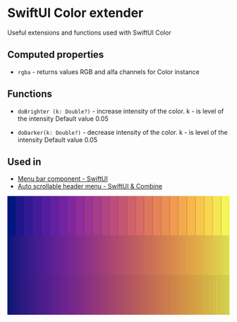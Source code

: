 # SwiftUI Color extender

Useful extensions and functions used with SwiftUI Color

## Computed properties

* `rgba` - returns values RGB and alfa channels for Color instance


## Functions 

* `doBrighter (k: Double?)` - increase intensity of the color. k - is level of the intensity Default value 0.05

* `doDarker(k: Double?)` - decrease intensity of the color. k - is level of the intensity Default value 0.05

## Used in
- [Menu bar component - SwiftUI](https://github.com/The-Igor/d3-menu-bar)
- [Auto scrollable header menu - SwiftUI & Combine](https://github.com/The-Igor/d3-scrollable-menu-list)

![Color extender](https://github.com/The-Igor/d3-color/blob/main/img.png)
